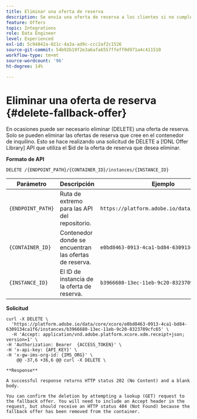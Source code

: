 ```yaml
---
title: Eliminar una oferta de reserva
description: Se envía una oferta de reserva a los clientes si no cumplen los requisitos para otras ofertas
feature: Offers
topic: Integrations
role: Data Engineer
level: Experienced
exl-id: 5c94842a-021c-4a3a-ad9c-ccc2af2c1526
source-git-commit: 54b92b19f2e3a6afa6557ffeff0d971a4c411510
workflow-type: tm+mt
source-wordcount: '96'
ht-degree: 14%

---
```



# Eliminar una oferta de reserva {#delete-fallback-offer}

En ocasiones puede ser necesario eliminar (DELETE) una oferta de reserva. Solo se pueden eliminar las ofertas de reserva que cree en el contenedor de inquilino. Esto se hace realizando una solicitud de DELETE a [!DNL Offer Library] API que utiliza el $id de la oferta de reserva que desea eliminar.

**Formato de API**

```http
DELETE /{ENDPOINT_PATH}/{CONTAINER_ID}/instances/{INSTANCE_ID}
```

| Parámetro | Descripción | Ejemplo |
| --------- | ----------- | ------- |
| `{ENDPOINT_PATH}` | Ruta de extremo para las API del repositorio. | `https://platform.adobe.io/data/core/xcore/` |
| `{CONTAINER_ID}` | Contenedor donde se encuentran las ofertas de reserva. | `e0bd8463-0913-4ca1-bd84-6309134ca1f6` |
| `{INSTANCE_ID}` | El ID de instancia de la oferta de reserva. | `b3966680-13ec-11eb-9c20-8323709cfc65` |

**Solicitud**

```shell
curl -X DELETE \
  'https://platform.adobe.io/data/core/xcore/e0bd8463-0913-4ca1-bd84-6309134ca1f6/instances/b3966680-13ec-11eb-9c20-8323709cfc65' \
  -H 'Accept: application/vnd.adobe.platform.xcore.xdm.receipt+json; version=1' \
-H 'Authorization: Bearer  {ACCESS_TOKEN}' \
-H 'x-api-key: {API_KEY}' \
-H 'x-gw-ims-org-id: {IMS_ORG}' \
	@@ -37,6 +36,6 @@ curl -X DELETE \

**Response**

A successful response returns HTTP status 202 (No Content) and a blank body.

You can confirm the deletion by attempting a lookup (GET) request to the fallback offer. You will need to include an Accept header in the request, but should receive an HTTP status 404 (Not Found) because the fallback offer has been removed from the container.


